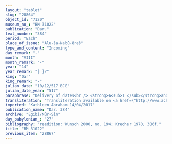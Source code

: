```yaml
---
layout: "tablet"
slug: "28864"
object_id: "7120"
museum_no_: "BM 31022"
publication: "Dar."
text_number: "384"
period: "Each"
place_of_issue: "Ālu-ša-Nabû-ēreš"
type_and_content: "Incoming"
day_remark: "-"
month: "VIII"
month_remark: "-"
year: "14"
year_remark: "[ ]?"
king: "Dar"
king_remark: "-"
julian_date: "10/12/517 BCE"
julian_date_year: "517"
paraphrase: "Delivery of dates<br /> <strong>A<sub>1 </sub></strong>and<strong> A<sub>2 </sub></strong>will register (<em>uzuzzu</em>) 2;0.3 kor of dates till the 20<sup>th</sup> day of Kislīm (IX) of the 14<sup>th</sup> year of king Darius in <strong>B</strong>&rsquo;s accounts and give (<em>nadānu</em>) proof of registration to <strong>C </strong>(<strong>B</strong>&rsquo;s brother). They will register the second <em>load</em> of dates with <strong>D</strong>. Once they have registered this delivery by the end of Kislīm (IX), they will hoe (<em>her&ucirc;</em>) the arable land (<em>zēru</em>) of the neighbours and he will release (<em>paṭāru</em>) to them 1 kor of field for 3 kor of dates. Should they fail to register, they will have to deliver (<em>nadānu</em>) 2.0.3 kor of dates between (<em>ultu</em>) the 26<sup>th</sup> day of Arahsamna (VIII) till the end of Ṭebēt (X). They guarantee for each other. The next two line are partly broken, legible are 30 shekels of silver and the name of <strong>A<sub>2</sub></strong>. Names of 4 witnesses and the scribe.<br /> &nbsp;<br /> <strong>A<sub>1 </sub></strong>= Madānu-iddin; <strong>A<sub>2 </sub>= </strong>Itti-Nab&ucirc;-g&ucirc;zu; <strong>B </strong>= Pur&scaron;u/Itti-Marduk-balāṭu//Egibi; <strong>C </strong>= Marduk-nāṣir-apli(/Itti-Marduk-balāṭu//Egibi); <strong>D </strong>= Bēl-ittannu (without affliation)"
transliteration: "Transliteration available on <a href=\"http://www.achemenet.com/fr/item/?/sources-textuelles/textes-par-langues-et-ecritures/babylonien/archives-egibi/1328770\" target=\"_blank\">Achemenet</a>"
imported: "Kathleen Abraham 14/04/2017"
publication_name: "Dar. 384"
archive: "Egibi/Nūr-Sîn"
day_babylonian_: "27"
bibliography: "reedition: Wunsch 2000, no. 194; Krecher 1970, 306f."
title: "BM 31022"
previous_item: "28867"
---
```

